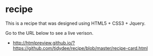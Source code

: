 recipe
======

This is a recipe that was designed using HTML5 + CSS3 + Jquery.

Go to the URL below to see a live verison.

* http://htmlpreview.github.io/?https://github.com/tidydee/recipe/blob/master/recipe-card.html

